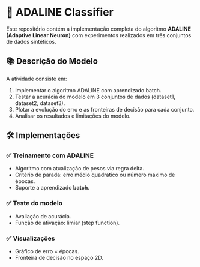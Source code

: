 # 🧠 ADALINE Classifier

Este repositório contém a implementação completa do algoritmo **ADALINE (Adaptive Linear Neuron)** com experimentos realizados em três conjuntos de dados sintéticos.

## 📚 Descrição do Modelo

A atividade consiste em:

1. Implementar o algoritmo ADALINE com aprendizado batch.
2. Testar a acurácia do modelo em 3 conjuntos de dados (dataset1, dataset2, dataset3).
3. Plotar a evolução do erro e as fronteiras de decisão para cada conjunto.
4. Analisar os resultados e limitações do modelo.

## 🛠️ Implementações

### ✅ Treinamento com ADALINE
- Algoritmo com atualização de pesos via regra delta.
- Critério de parada: erro médio quadrático ou número máximo de épocas.
- Suporte a aprendizado **batch**.

### ✅ Teste do modelo
- Avaliação de acurácia.
- Função de ativação: limiar (step function).

### ✅ Visualizações
- Gráfico de erro × épocas.
- Fronteira de decisão no espaço 2D.